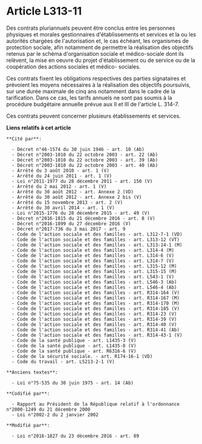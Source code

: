 # Article L313-11

Des contrats pluriannuels peuvent être conclus entre les personnes physiques et morales gestionnaires d'établissements et
services et la ou les autorités chargées de l'autorisation et, le cas échéant, les organismes de protection sociale, afin
notamment de permettre la réalisation des objectifs retenus par le schéma d'organisation sociale et médico-sociale dont ils
relèvent, la mise en oeuvre du projet d'établissement ou de service ou de la coopération des actions sociales et médico-
sociales. 

Ces contrats fixent les obligations respectives des parties signataires et prévoient les moyens nécessaires à la réalisation
des objectifs poursuivis, sur une durée maximale de cinq ans notamment dans le cadre de la tarification. Dans ce cas, les
tarifs annuels ne sont pas soumis à la procédure budgétaire annuelle prévue aux II et III de l'article L. 314-7. 

Ces contrats peuvent concerner plusieurs établissements et services.

**Liens relatifs à cet article**

	**Cité par**:

	  - Décret n°46-1574 du 30 juin 1946 - art. 10 (Ab)
	  - Décret n°2003-1010 du 22 octobre 2003 - art. 22 (Ab)
	  - Décret n°2003-1010 du 22 octobre 2003 - art. 39 (Ab)
	  - Décret n°2003-1010 du 22 octobre 2003 - art. 40 (Ab)
	  - Arrêté du 3 août 2010 - art. 1 (V)
	  - Arrêté du 24 juin 2011 - art. 1 (V)
	  - Loi n°2011-1977 du 28 décembre 2011 - art. 150 (V)
	  - Arrêté du 2 mai 2012 - art. 1 (V)
	  - Arrêté du 30 août 2012 - art. Annexe 2 (VD)
	  - Arrêté du 30 août 2012 - art. Annexe 2 bis (V)
	  - Arrêté du 15 novembre 2013 - art. 2 (V)
	  - Arrêté du 30 avril 2014 - art. 1 (V)
	  - Loi n°2015-1776 du 28 décembre 2015 - art. 49 (V)
	  - Décret n°2016-1815 du 21 décembre 2016 - art. 8 (V)
	  - Décret n°2016-1899 du 27 décembre 2016 (V)
	  - Décret n°2017-736 du 3 mai 2017 - art. 9
	  - Code de l'action sociale et des familles - art. L312-7-1 (VD)
	  - Code de l'action sociale et des familles - art. L313-12 (VT)
	  - Code de l'action sociale et des familles - art. L313-14-1 (M)
	  - Code de l'action sociale et des familles - art. L314-4 (M)
	  - Code de l'action sociale et des familles - art. L314-6 (V)
	  - Code de l'action sociale et des familles - art. L314-7 (V)
	  - Code de l'action sociale et des familles - art. L315-12 (M)
	  - Code de l'action sociale et des familles - art. L315-15 (M)
	  - Code de l'action sociale et des familles - art. L543-1 (V)
	  - Code de l'action sociale et des familles - art. L546-3 (Ab)
	  - Code de l'action sociale et des familles - art. L546-4 (Ab)
	  - Code de l'action sociale et des familles - art. R314-164 (V)
	  - Code de l'action sociale et des familles - art. R314-167 (M)
	  - Code de l'action sociale et des familles - art. R314-170 (M)
	  - Code de l'action sociale et des familles - art. R314-185 (V)
	  - Code de l'action sociale et des familles - art. R314-23 (V)
	  - Code de l'action sociale et des familles - art. R314-39 (V)
	  - Code de l'action sociale et des familles - art. R314-40 (V)
	  - Code de l'action sociale et des familles - art. R314-41 (Ab)
	  - Code de l'action sociale et des familles - art. R314-43-1 (V)
	  - Code de la santé publique - art. L1435-3 (V)
	  - Code de la santé publique - art. L1435-8 (V)
	  - Code de la santé publique - art. R6316-6 (V)
	  - Code de la sécurité sociale. - art. R174-16-1 (VD)
	  - Code du travail - art. L5213-2-1 (V)

	**Anciens textes**:

	  - Loi n°75-535 du 30 juin 1975 - art. 14 (Ab)

	**Codifié par**:

	  - Rapport au Président de la République relatif à l'ordonnance n°2000-1249 du 21 décembre 2000
	  - Loi n°2002-2 du 2 janvier 2002

	**Modifié par**:

	  - Loi n°2016-1827 du 23 décembre 2016 - art. 89

